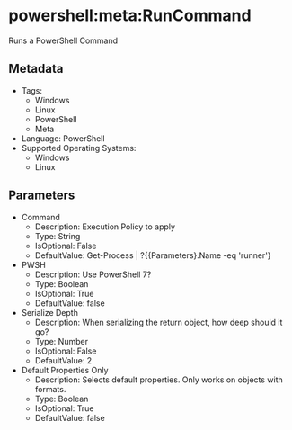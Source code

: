 <!-- region Generated -->
# powershell:meta:RunCommand

Runs a PowerShell Command

## Metadata

- Tags:
  - Windows
  - Linux
  - PowerShell
  - Meta
- Language: PowerShell
- Supported Operating Systems:
  - Windows
  - Linux

## Parameters

- Command
  - Description: Execution Policy to apply
  - Type: String
  - IsOptional: False
  - DefaultValue: Get-Process | ?{{Parameters}.Name -eq 'runner'}
- PWSH
  - Description: Use PowerShell 7?
  - Type: Boolean
  - IsOptional: True
  - DefaultValue: false
- Serialize Depth
  - Description: When serializing the return object, how deep should it go?
  - Type: Number
  - IsOptional: False
  - DefaultValue: 2
- Default Properties Only
  - Description: Selects default properties. Only works on objects with formats.
  - Type: Boolean
  - IsOptional: True
  - DefaultValue: false
<!-- endregion -->
